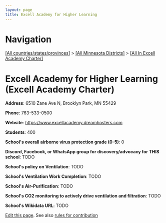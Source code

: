 ```yaml
---
layout: page
title: Excell Academy for Higher Learning
---
```

# Navigation

[[All countries/states/provinces]](../../..) > [[All Minnesota Districts]](../..) > [[All In Excell Academy Charter]](..)

# Excell Academy for Higher Learning (Excell Academy Charter)

**Address**: 6510 Zane Ave N, Brooklyn Park, MN 55429

**Phone**: 763-533-0500

**Website**: <https://www.excellacademy.dreamhosters.com>

**Students**: 400

**School's overall airborne virus protection grade (0-5)**: 0

**Discord, Facebook, or WhatsApp group for discovery/advocacy for THIS school**: TODO

**School's policy on Ventilation**: TODO

**School's Ventilation Work Completion**: TODO

**School's Air-Purification**: TODO

**School's CO2 monitoring to actively drive ventilation and filtration**: TODO

**School's Wikidata URL**: TODO


[Edit this page](https://github.com/ventilate-schools/MN/edit/main/./Excell_Academy_Charter/Excell_Academy_for_Higher_Learning.md). See also [rules for contribution](../../../contribution-rules/)